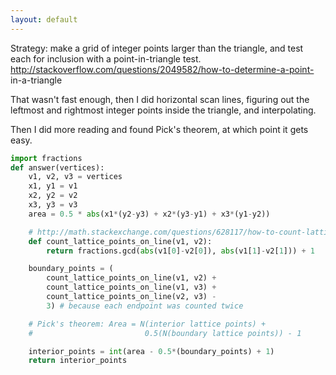 ```yaml
---
layout: default
---
```

Strategy: make a grid of integer points larger than the triangle, and test
each for inclusion with a point-in-triangle test.
http://stackoverflow.com/questions/2049582/how-to-determine-a-point-
in-a-triangle

That wasn't fast enough, then I did horizontal scan lines, figuring
out the leftmost and rightmost integer points inside the triangle, and
interpolating.

Then I did more reading and found Pick's theorem, at which point it gets
easy.

```python
import fractions
def answer(vertices):
    v1, v2, v3 = vertices
    x1, y1 = v1
    x2, y2 = v2
    x3, y3 = v3
    area = 0.5 * abs(x1*(y2-y3) + x2*(y3-y1) + x3*(y1-y2))

    # http://math.stackexchange.com/questions/628117/how-to-count-lattice-points-on-a-line
    def count_lattice_points_on_line(v1, v2):
        return fractions.gcd(abs(v1[0]-v2[0]), abs(v1[1]-v2[1])) + 1

    boundary_points = (
        count_lattice_points_on_line(v1, v2) +
        count_lattice_points_on_line(v1, v3) +
        count_lattice_points_on_line(v2, v3) -
        3) # because each endpoint was counted twice

    # Pick's theorem: Area = N(interior lattice points) +
    #                         0.5(N(boundary lattice points)) - 1

    interior_points = int(area - 0.5*(boundary_points) + 1)
    return interior_points
```

